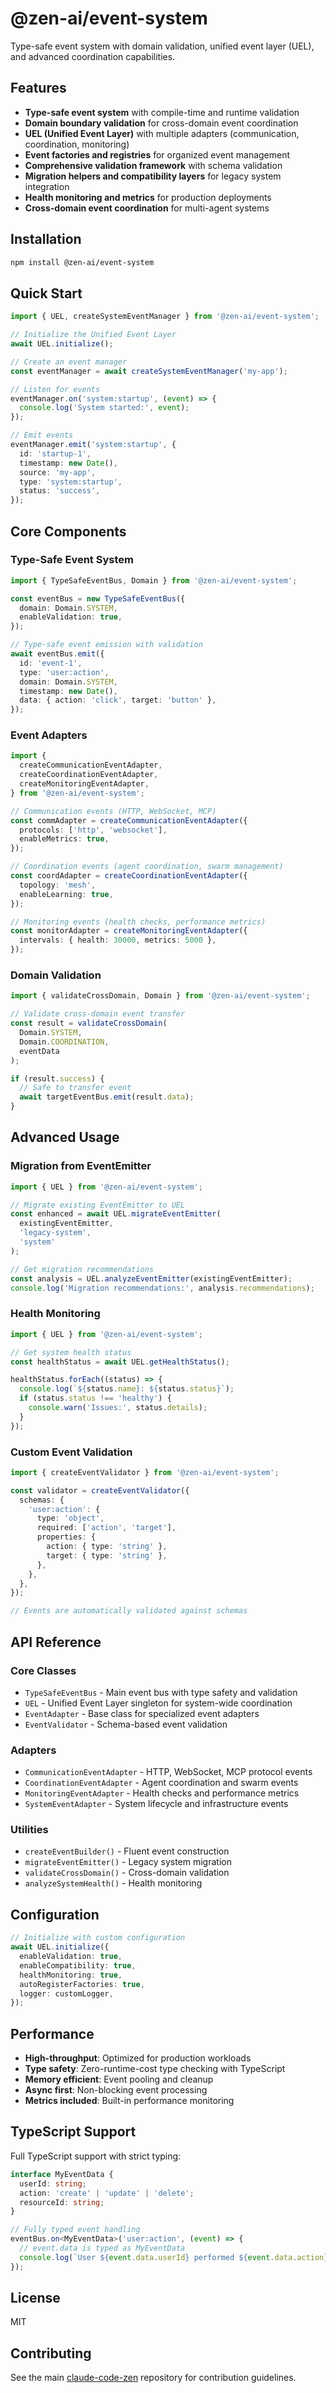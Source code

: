 # @zen-ai/event-system

Type-safe event system with domain validation, unified event layer (UEL), and advanced coordination capabilities.

## Features

- **Type-safe event system** with compile-time and runtime validation
- **Domain boundary validation** for cross-domain event coordination
- **UEL (Unified Event Layer)** with multiple adapters (communication, coordination, monitoring)
- **Event factories and registries** for organized event management
- **Comprehensive validation framework** with schema validation
- **Migration helpers and compatibility layers** for legacy system integration
- **Health monitoring and metrics** for production deployments
- **Cross-domain event coordination** for multi-agent systems

## Installation

```bash
npm install @zen-ai/event-system
```

## Quick Start

```typescript
import { UEL, createSystemEventManager } from '@zen-ai/event-system';

// Initialize the Unified Event Layer
await UEL.initialize();

// Create an event manager
const eventManager = await createSystemEventManager('my-app');

// Listen for events
eventManager.on('system:startup', (event) => {
  console.log('System started:', event);
});

// Emit events
eventManager.emit('system:startup', {
  id: 'startup-1',
  timestamp: new Date(),
  source: 'my-app',
  type: 'system:startup',
  status: 'success',
});
```

## Core Components

### Type-Safe Event System

```typescript
import { TypeSafeEventBus, Domain } from '@zen-ai/event-system';

const eventBus = new TypeSafeEventBus({
  domain: Domain.SYSTEM,
  enableValidation: true,
});

// Type-safe event emission with validation
await eventBus.emit({
  id: 'event-1',
  type: 'user:action',
  domain: Domain.SYSTEM,
  timestamp: new Date(),
  data: { action: 'click', target: 'button' },
});
```

### Event Adapters

```typescript
import {
  createCommunicationEventAdapter,
  createCoordinationEventAdapter,
  createMonitoringEventAdapter,
} from '@zen-ai/event-system';

// Communication events (HTTP, WebSocket, MCP)
const commAdapter = createCommunicationEventAdapter({
  protocols: ['http', 'websocket'],
  enableMetrics: true,
});

// Coordination events (agent coordination, swarm management)
const coordAdapter = createCoordinationEventAdapter({
  topology: 'mesh',
  enableLearning: true,
});

// Monitoring events (health checks, performance metrics)
const monitorAdapter = createMonitoringEventAdapter({
  intervals: { health: 30000, metrics: 5000 },
});
```

### Domain Validation

```typescript
import { validateCrossDomain, Domain } from '@zen-ai/event-system';

// Validate cross-domain event transfer
const result = validateCrossDomain(
  Domain.SYSTEM,
  Domain.COORDINATION,
  eventData
);

if (result.success) {
  // Safe to transfer event
  await targetEventBus.emit(result.data);
}
```

## Advanced Usage

### Migration from EventEmitter

```typescript
import { UEL } from '@zen-ai/event-system';

// Migrate existing EventEmitter to UEL
const enhanced = await UEL.migrateEventEmitter(
  existingEventEmitter,
  'legacy-system',
  'system'
);

// Get migration recommendations
const analysis = UEL.analyzeEventEmitter(existingEventEmitter);
console.log('Migration recommendations:', analysis.recommendations);
```

### Health Monitoring

```typescript
import { UEL } from '@zen-ai/event-system';

// Get system health status
const healthStatus = await UEL.getHealthStatus();

healthStatus.forEach((status) => {
  console.log(`${status.name}: ${status.status}`);
  if (status.status !== 'healthy') {
    console.warn('Issues:', status.details);
  }
});
```

### Custom Event Validation

```typescript
import { createEventValidator } from '@zen-ai/event-system';

const validator = createEventValidator({
  schemas: {
    'user:action': {
      type: 'object',
      required: ['action', 'target'],
      properties: {
        action: { type: 'string' },
        target: { type: 'string' },
      },
    },
  },
});

// Events are automatically validated against schemas
```

## API Reference

### Core Classes

- `TypeSafeEventBus` - Main event bus with type safety and validation
- `UEL` - Unified Event Layer singleton for system-wide coordination
- `EventAdapter` - Base class for specialized event adapters
- `EventValidator` - Schema-based event validation

### Adapters

- `CommunicationEventAdapter` - HTTP, WebSocket, MCP protocol events
- `CoordinationEventAdapter` - Agent coordination and swarm events
- `MonitoringEventAdapter` - Health checks and performance metrics
- `SystemEventAdapter` - System lifecycle and infrastructure events

### Utilities

- `createEventBuilder()` - Fluent event construction
- `migrateEventEmitter()` - Legacy system migration
- `validateCrossDomain()` - Cross-domain validation
- `analyzeSystemHealth()` - Health monitoring

## Configuration

```typescript
// Initialize with custom configuration
await UEL.initialize({
  enableValidation: true,
  enableCompatibility: true,
  healthMonitoring: true,
  autoRegisterFactories: true,
  logger: customLogger,
});
```

## Performance

- **High-throughput**: Optimized for production workloads
- **Type safety**: Zero-runtime-cost type checking with TypeScript
- **Memory efficient**: Event pooling and cleanup
- **Async first**: Non-blocking event processing
- **Metrics included**: Built-in performance monitoring

## TypeScript Support

Full TypeScript support with strict typing:

```typescript
interface MyEventData {
  userId: string;
  action: 'create' | 'update' | 'delete';
  resourceId: string;
}

// Fully typed event handling
eventBus.on<MyEventData>('user:action', (event) => {
  // event.data is typed as MyEventData
  console.log(`User ${event.data.userId} performed ${event.data.action}`);
});
```

## License

MIT

## Contributing

See the main [claude-code-zen](https://github.com/zen-ai/claude-code-zen) repository for contribution guidelines.
